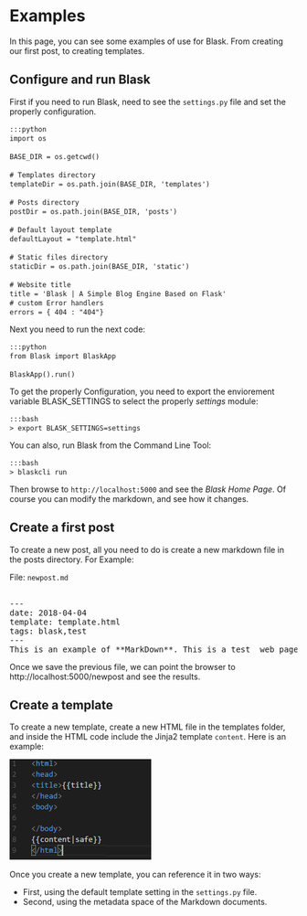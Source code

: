 # Examples

In this page, you can see some examples of use for Blask. From creating our first post, to creating templates.

## Configure and run Blask

First if you need to run Blask, need to see the `settings.py` file and set the properly configuration.

    :::python
    import os

    BASE_DIR = os.getcwd()

    # Templates directory
    templateDir = os.path.join(BASE_DIR, 'templates')

    # Posts directory
    postDir = os.path.join(BASE_DIR, 'posts')

    # Default layout template
    defaultLayout = "template.html"

    # Static files directory
    staticDir = os.path.join(BASE_DIR, 'static')

    # Website title
    title = 'Blask | A Simple Blog Engine Based on Flask'
    # custom Error handlers
    errors = { 404 : "404"}


Next you need to run the next code:

    :::python
    from Blask import BlaskApp
    
    BlaskApp().run()
    
To get the properly Configuration, you need to export the enviorement variable BLASK_SETTINGS to select the properly _settings_ module:

    :::bash
    > export BLASK_SETTINGS=settings
    
You can also, run Blask from the Command Line Tool:

    :::bash
    > blaskcli run

Then browse to `http://localhost:5000` and see the *Blask Home Page*. Of course you can modify the markdown, and see how it changes.

## Create a first post

To create a new post, all you need to do is create a new markdown file in the posts directory. For Example:

File: `newpost.md`

<pre>

---
date: 2018-04-04
template: template.html
tags: blask,test
---
This is an example of **MarkDown**. This is a test _web page_.
</pre>

Once we save the previous file, we can point the browser to http://localhost:5000/newpost and see the results.

## Create a template

To create a new template, create a new HTML file in the templates folder, and inside the HTML code
include the Jinja2 template `content`. Here is an example:

![precode-html](static/img/precodehtml.png)

Once you create a new template, you can reference it in two ways:

  * First, using the default template setting in the `settings.py` file.
  * Second, using the metadata space of the Markdown documents.
